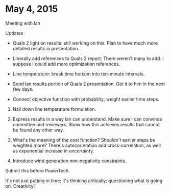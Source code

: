 # May 4, 2015
Meeting with Ian

Updates

* Quals 2 light on results: still working on this. Plan to have much more detailed results in presentation.

* Liberally add references to Quals 2 report: There weren't many to add. I suppose I could add more optimization references.

* Line temperature: break time horizon into ten-minute intervals.

* Send Ian results portion of Quals 2 presentation. Get it to him in the next few days.

* Connect objective function with probability; weight earlier time steps.

1. Nail down line temperature formulation.

2. Express results in a way Ian can understand. Make sure I can convince committee and reviewers.  Show how this achieves results that cannot be found any other way.

3. What's the meaning of the cost function? Shouldn't earlier steps be weighted more? There's autocorrelation and cross-correlation, as well as exponential increase in uncertainty.

4. Introduce wind generation non-negativity constraints.

Submit this before PowerTech.

It's not just putting in time; it's thinking critically; questioning what is going on. Creativity!